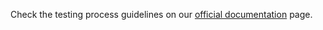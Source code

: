 Check the testing process guidelines on our [official documentation](https://analogdevicesinc.github.io/scopy/tests/testing_guide.html) page.
